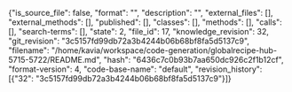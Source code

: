 {"is_source_file": false, "format": "", "description": "", "external_files": [], "external_methods": [], "published": [], "classes": [], "methods": [], "calls": [], "search-terms": [], "state": 2, "file_id": 17, "knowledge_revision": 32, "git_revision": "3c5157fd99db72a3b4244b06b68bf8fa5d5137c9", "filename": "/home/kavia/workspace/code-generation/globalrecipe-hub-5715-5722/README.md", "hash": "6436c7c0b93b7aa650dc926c2f1b12cf", "format-version": 4, "code-base-name": "default", "revision_history": [{"32": "3c5157fd99db72a3b4244b06b68bf8fa5d5137c9"}]}